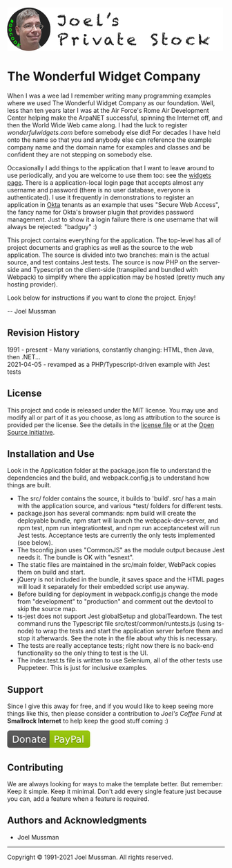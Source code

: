![](.common/joels-private-stock.png?raw=true)

# The Wonderful Widget Company

When I was a wee lad I remember writing many programming examples where we used <id>The Wonderful Widget Company</id> as our foundation.
Well, less than ten years later I was at the Air Force's Rome Air Development Center helping make the ArpaNET successful, spinning the Internet off, and then the World Wide Web came along.
I had the luck to register <i>wonderfulwidgets.com</i> before somebody else did!
For decades I have held onto the name so that you and anybody else can reference the example company name and the domain name for examples and classes
and be confident they are not stepping on somebody else.

Occasionally I add things to the application that I want to leave around to use periodically, and you are welcome to use them too: see the
<a href="https://wonderfulwidgets.com/widgets.html">widgets page</a>.
There is a application-local login page that accepts almost any username and password (there is no user database, everyone is authenticated).
I use it frequently in demonstrations to register an application in <a href="https://okta.com" target="blank">Okta</a> tenants
as an example that uses "Secure Web Access", the fancy name for Okta's browser plugin that provides password management.
Just to show it a login failure there is one username that will always be rejected: "badguy" :)

This project contains everything for the application.
The top-level has all of project documents and graphics as well as the source to the web application.
The source is divided into two branches: main is the actual source, and test contains Jest tests.
The source is now PHP on the server-side and Typescript on the client-side (transpiled and bundled with Webpack) to simplify where the application may be hosted (pretty much any hosting provider). 

Look below for instructions if you want to clone the project. Enjoy!

-- Joel Mussman

## Revision History

1991 - present - Many variations, constantly changing: HTML, then Java, then .NET...  
2021-04-05 - revamped as a PHP/Typescript-driven example with Jest tests

## License

This project and code is released under the MIT license. You may use and modify all or part of it as you choose, as long as attribution to the source is provided per the license. See the details in the [license file](./LICENSE.md) or at the [Open Source Initiative](https://opensource.org/licenses/MIT).

## Installation and Use

Look in the Application folder at the package.json file to understand the dependencies and the build, and webpack.config.js to understand how things are built.

* The src/ folder contains the source, it builds to 'build'. src/ has a main with the application source, and various *test/ folders for different tests.
* package.json has several commands: npm build will create the deployable bundle, npm start will launch the webpack-dev-server, and npm test, npm run integrationtest, and npm run acceptancetest will run Jest tests. Acceptance tests are currently the only tests implemented (see below).
* The tsconfig.json uses "CommonJS" as the module output because Jest needs it. The bundle is OK with "esnext".
* The static files are maintained in the src/main folder, WebPack copies them on build and start.
* jQuery is not included in the bundle, it saves space and the HTML pages will load it separately for their embedded script use anyway.
* Before building for deployment in webpack.config.js change the mode from "development" to "production" and comment out the devtool to skip the source map.
* ts-jest does not support Jest globalSetup and globalTeardown. The test command runs the Typescript file src/test/common/runtests.js (using ts-node) to wrap the tests and start the application server before them and stop it afterwards. See the note in the file about why this is necessary.
* The tests are really acceptance tests; right now there is no back-end functionality so the only thing to test is the UI.
* The index.test.ts file is written to use Selenium, all of the other tests use Puppeteer. This is just for inclusive examples.

## Support

Since I give this away for free, and if you would like to keep seeing more things like this, then please consider
a contribution to *Joel's Coffee Fund* at **Smallrock Internet** to help keep the good stuff coming :)<br />

[![Donate](.common/Donate-Paypal.svg)](https://www.paypal.com/cgi-bin/webscr?cmd=_s-xclick&hosted_button_id=XPUGVGZZ8RUAA)

## Contributing

We are always looking for ways to make the template better. But remember: Keep it simple. Keep it minimal. Don't add every single feature just because you can, add a feature when a feature is required.

## Authors and Acknowledgments

* Joel Mussman

<hr>
Copyright © 1991-2021 Joel Mussman. All rights reserved.